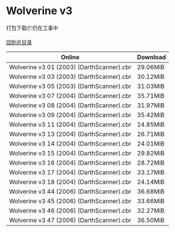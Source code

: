 # Wolverine v3

打包下载📦仍在工事中

[回到总目录](/Catalogs.md)







Online | Download
--- | ---
Wolverine v3 01 (2003) (DarthScanner).cbr | 29.06MiB
Wolverine v3 03 (2003) (DarthScanner).cbr | 30.12MiB
Wolverine v3 05 (2003) (DarthScanner).cbr | 31.03MiB
Wolverine v3 07 (2004) (DarthScanner).cbr | 35.71MiB
Wolverine v3 08 (2004) (DarthScanner).cbr | 31.97MiB
Wolverine v3 09 (2004) (DarthScanner).cbr | 35.42MiB
Wolverine v3 11 (2004) (DarthScanner).cbr | 24.85MiB
Wolverine v3 13 (2004) (DarthScanner).cbr | 26.71MiB
Wolverine v3 14 (2004) (DarthScanner).cbr | 24.01MiB
Wolverine v3 15 (2004) (DarthScanner).cbr | 29.82MiB
Wolverine v3 16 (2004) (DarthScanner).cbr | 28.72MiB
Wolverine v3 17 (2004) (DarthScanner).cbr | 33.17MiB
Wolverine v3 18 (2004) (DarthScanner).cbr | 24.14MiB
Wolverine v3 44 (2006) (DarthScanner).cbr | 36.68MiB
Wolverine v3 45 (2006) (DarthScanner).cbr | 33.66MiB
Wolverine v3 46 (2006) (DarthScanner).cbr | 32.27MiB
Wolverine v3 47 (2006) (DarthScanner).cbr | 36.50MiB